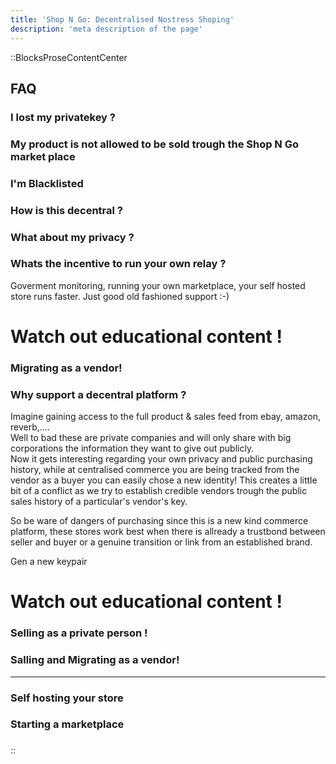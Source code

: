 ```yaml
---
title: 'Shop N Go: Decentralised Nostress Shoping'
description: 'meta description of the page'
---
```





::BlocksProseContentCenter
## FAQ

### I lost my privatekey ?

### My product is not allowed to be sold trough the Shop N Go market place


### I'm Blacklisted

### How is this decentral ?

### What about my privacy ?

### Whats the incentive to run your own relay ?

Goverment monitoring, running your own marketplace, your self hosted store runs faster.
Just good old fashioned support :-)




# Watch out educational content !

### Migrating as a vendor! 

### Why support a decentral platform ?

Imagine gaining access to the full product & sales feed from ebay, amazon, reverb,....  
Well to bad these are private companies and will only share with big corporations the information they want to give out publicly.  
Now it gets interesting regarding your own privacy and public purchasing history, while at centralised commerce you are being tracked from the vendor as a buyer you can easily chose a new identity! This creates a little bit of a conflict as we try to establish credible vendors trough the public sales history of a particular's vendor's key.

So be ware of dangers of purchasing since this is a new kind commerce platform, these stores work best when there is allready a trustbond between seller and buyer or a genuine transition or link from an established brand. 



Gen a new keypair 




# Watch out educational content !

### Selling as a private person ! 

### Salling and Migrating as a vendor! 


_____

### Self hosting your store

### Starting a marketplace

### 


::
